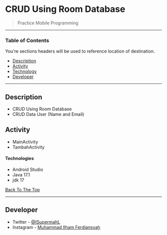 # CRUD Using Room Database

> Practice Mobile Programming

---

### Table of Contents

You're sections headers will be used to reference location of destination.

- [Description](#description)
- [Activity](#activity)
- [Technology](#technologies)
- [Developer](#developer)

---

## Description

- CRUD Using Room Database
- CRUD Data User (Name and Email)


## Activity

- MainActivity
- TambahActivity

#### Technologies

- Android Studio
- Java 17.1
- jdk 17

[Back To The Top](#crud-using-room-database)

---

## Developer

- Twitter - [@ISupermahL](https://twitter.com/ISupermahl)
- Instagram - [Muhammad Ilham Ferdiansyah](https://www.instagram.com/hmfrdnsyh_/)
